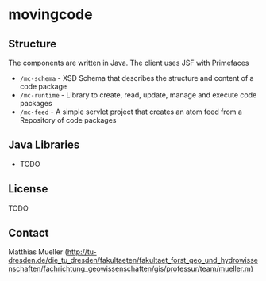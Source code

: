 # movingcode

## Structure

The components are written in Java. The client uses JSF with Primefaces

* ``/mc-schema`` - XSD Schema that describes the structure and content of a code package
* ``/mc-runtime`` - Library to create, read, update, manage and execute code packages
* ``/mc-feed`` - A simple servlet project that creates an atom feed from a Repository of code packages

## Java Libraries

* TODO

## License

TODO

## Contact

Matthias Mueller (http://tu-dresden.de/die_tu_dresden/fakultaeten/fakultaet_forst_geo_und_hydrowissenschaften/fachrichtung_geowissenschaften/gis/professur/team/mueller.m)
